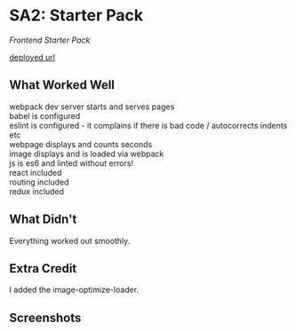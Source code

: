 # SA2: Starter Pack

*Frontend Starter Pack*

[deployed url](https://loving-blackwell-aacba5.netlify.app/)

## What Worked Well

webpack dev server starts and serves pages</br>
babel is configured</br>
eslint is configured - it complains if there is bad code / autocorrects indents etc</br>
webpage displays and counts seconds</br>
image displays and is loaded via webpack </br>
js is es6 and linted without errors! </br>
react included </br>
routing included </br>
redux included</br>



## What Didn't

Everything worked out smoothly.

## Extra Credit

I added the image-optimize-loader.

## Screenshots
